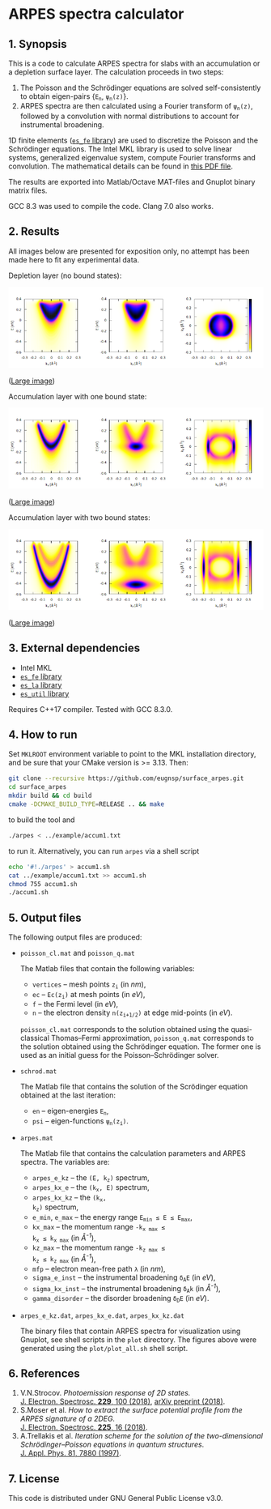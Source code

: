 # ARPES spectra calculator

## 1. Synopsis

This is a code to calculate ARPES spectra for slabs with an accumulation
or a depletion surface layer. The calculation proceeds in two steps:

1. The Poisson and the Schr&ouml;dinger equations are solved self-consistently
to obtain eigen-pairs {<code>E<sub>n</sub></code>, <code>&psi;<sub>n</sub>(z)</code>}.
2. ARPES spectra are then calculated using a Fourier transform of
<code>&psi;<sub>n</sub>(z)</code>, followed by a convolution with normal
distributions to account for instrumental broadening.

1D finite elements ([`es_fe` library](https://github.com/eugnsp/es_fe))
are used to discretize the Poisson and the Schr&ouml;dinger equations.
The Intel MKL library is used to solve linear systems, generalized eigenvalue
system, compute Fourier transforms and convolution. The mathematical details
can be found in [this PDF file](doc/model.pdf).

The results are exported into Matlab/Octave MAT-files and Gnuplot binary
matrix files.

GCC 8.3 was used to compile the code. Clang 7.0 also works.

## 2. Results

All images below are presented for exposition only, no attempt has been
made here to fit any experimental data.

Depletion layer (no bound states):

![Depletion layer](example/depl_sm.png)

([Large image](example/depl.png))

Accumulation layer with one bound state:

![Accumulation layer with one bound state](example/accum1_sm.png)

([Large image](example/accum1.png))

Accumulation layer with two bound states:

![Accumulation layer with two bound states](example/accum2_sm.png)

([Large image](example/accum2.png))

## 3. External dependencies

* Intel MKL
* [`es_fe` library](https://github.com/eugnsp/es_fe)
* [`es_la` library](https://github.com/eugnsp/es_la)
* [`es_util` library](https://github.com/eugnsp/es_util)

Requires C++17 compiler. Tested with GCC 8.3.0.

## 4. How to run

Set `MKLROOT` environment variable to point to the MKL installation directory,
and be sure that your CMake version is >= 3.13. Then:

```sh
git clone --recursive https://github.com/eugnsp/surface_arpes.git
cd surface_arpes
mkdir build && cd build
cmake -DCMAKE_BUILD_TYPE=RELEASE .. && make
```

to build the tool and

```sh
./arpes < ../example/accum1.txt
```

to run it. Alternatively, you can run `arpes` via a shell script

```sh
echo '#!./arpes' > accum1.sh
cat ../example/accum1.txt >> accum1.sh
chmod 755 accum1.sh
./accum1.sh
```

## 5. Output files

The following output files are produced:

* `poisson_cl.mat` and `poisson_q.mat`

  The Matlab files that contain the following variables:

	 * `vertices` &ndash; mesh points <code>z<sub>i</sub></code> (in *nm*),
	 * `ec` &ndash; <code>Ec(z<sub>i</sub>)</code> at mesh points (in *eV*),
	 * `f` &ndash; the Fermi level (in *eV*),
	 * `n` &ndash; the electron density <code>n(z<sub>i+1/2</sub>)</code> at edge mid-points (in *eV*).

  `poisson_cl.mat` corresponds to the solution obtained using the quasi-classical Thomas&ndash;Fermi approximation, `poisson_q.mat` corresponds to the solution obtained using the Schr&ouml;dinger equation. The former one is used as an initial guess for the Poisson&ndash;Schr&ouml;dinger solver.

* `schrod.mat`

  The Matlab file that contains the solution of the Scr&ouml;dinger equation obtained at the last iteration:

	 * `en` &ndash; eigen-energies <code>E<sub>n</sub></code>,
	 * `psi` &ndash; eigen-functions <code>&psi;<sub>n</sub>(z<sub>i</sub>)</code>.

* `arpes.mat`

  The Matlab file that contains the calculation parameters and ARPES spectra. The variables are:

     * `arpes_e_kz` &ndash; the <code>(E, k<sub>z</sub>)</code> spectrum,
	 * `arpes_kx_e` &ndash; the <code>(k<sub>x</sub>, E)</code> spectrum,
	 * `arpes_kx_kz` &ndash; the <code>(k<sub>x</sub>, k<sub>z</sub>)</code> spectrum,
	 * `e_min`, `e_max` &ndash; the energy range <code>E<sub>min</sub> &leq; E &leq; E<sub>max</sub></code>,
	 * `kx_max` &ndash; the momentum range <code>-k<sub>x max</sub> &leq; k<sub>x</sub> &leq; k<sub>x max</sub></code> (in *&angst;<sup>-1</sup>*),
	 * `kz_max` &ndash; the momentum range <code>-k<sub>z max</sub> &leq; k<sub>z</sub> &leq; k<sub>z max</sub></code> (in *&angst;<sup>-1</sup>*),
	 * `mfp` &ndash; electron mean-free path <code>&lambda;</code> (in *nm*),
	 * `sigma_e_inst` &ndash; the instrumental broadening <code>&delta;<sub>A</sub>E</code> (in *eV*),
	 * `sigma_kx_inst` &ndash; the instrumental broadening <code>&delta;<sub>A</sub>k</code> (in *&angst;<sup>-1</sup>*),
	 * `gamma_disorder` &ndash; the disorder broadening <code>&delta;<sub>D</sub>E</code> (in *eV*).

* `arpes_e_kz.dat`, `arpes_kx_e.dat`, `arpes_kx_kz.dat`

  The binary files that contain ARPES spectra for visualization using Gnuplot, see shell scripts in the `plot` directory. The figures above were generated using the `plot/plot_all.sh` shell script.

## 6. References

1. V.N.Strocov. *Photoemission response of 2D states.*\
[J. Electron. Spectrosc. **229**, 100 (2018)](https://doi.org/10.1016/j.elspec.2018.09.001),
[arXiv preprint (2018)](https://arxiv.org/abs/1801.07505).
2. S.Moser et al. *How to extract the surface potential profile
from the ARPES signature of a 2DEG.*\
[J. Electron. Spectrosc. **225**, 16 (2018)](https://doi.org/10.1016/j.elspec.2018.01.008).
3. A.Trellakis et al. *Iteration scheme for the solution of the
two-dimensional Schr&ouml;dinger&ndash;Poisson equations in quantum
structures*.\
[J. Appl. Phys. 81, 7880 (1997)](https://doi.org/10.1063/1.365396).

## 7. License

This code is distributed under GNU General Public License v3.0.
